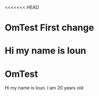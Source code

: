 <<<<<<< HEAD
# OmTest First change
Hi my name is Ioun
=======
# OmTest
Hi my name is Ioun. I am 20 years old
